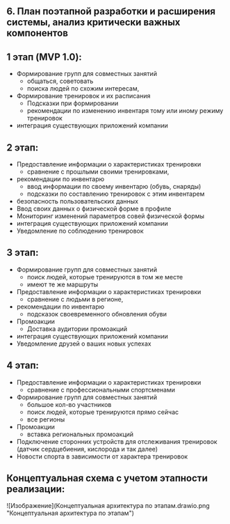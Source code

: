 
## 6.	План поэтапной разработки и расширения системы, анализ критически важных компонентов


## 1 этап (MVP 1.0):
* Формирование групп для совместных занятий
	* общаться, советовать
	* поиска людей по схожим интересам, 
* Формирование тренировок и их расписания
	* Подсказки при формировании
	* рекомендации по изменению инвентаря тому или иному режиму тренировок
* интеграция существующих приложений компании



## 2 этап:
* Предоставление информации о характеристиках тренировки
	* сравнение с прошлыми своими тренировками, 
* рекомендации по инвентарю
	* ввод информации по своему инвентарю (обувь, снаряды)
	* подсказки по составлению тренировок с этим инвентарем
* безопасность пользовательских данных
* Ввод своих данных о физической форме в профиле
* Мониторинг изменений параметров совей физической формы
* интеграция существующих приложений компании
* Уведомление по соблюдению тренировок


## 3 этап:
* Формирование групп для совместных занятий
	* поиск людей, которые тренируются в том же месте
	* имеют те же маршруты
* Предоставление информации о характеристиках тренировки
	* сравнение с людьми в регионе, 
* рекомендации по инвентарю
	* подсказок своевременного обновления обуви
* Промоакции
	* Доставка аудитории промоакций
* интеграция существующих приложений компании
* Уведомление друзей о ваших новых успехах


## 4 этап:
* Предоставление информации о характеристиках тренировки
	* сравнение с профессиональными спортсменами
* Формирование групп для совместных занятий
	* большое кол-во участников
	* поиск людей, которые тренируются прямо сейчас
	* все регионы 
* Промоакции
	* вставка региональных промоакций
* Подключение сторонних устройств для отслеживания тренировок (датчик сердцебиения, кислорода и так далее)
* Новости спорта в зависимости от характера тренировок

## Концептуальная схема с учетом этапности реализации:
![Изображение](Концептуальная архитектура по этапам.drawio.png "Концептуальная архитектура по этапам")